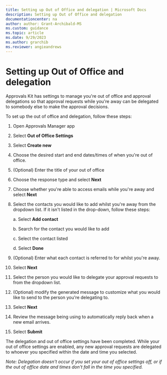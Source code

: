 ```yaml
---
title: Setting up Out of Office and delegation | Microsoft Docs
description: Setting up Out of Office and delegation
documentationcenter: na
author: author: Grant-Archibald-MS
ms.custom: guidance
ms.topic: article
ms.date: 9/29/2023
ms.author: grarchib
ms.reviewer: angieandrews
---
```


# Setting up Out of Office and delegation

Approvals Kit has settings to manage you're out of office and approval delegations so that approval requests while you're away can be delegated to somebody else to make the approval decisions.

To set up the out of office and delegation, follow these steps:

1. Open Approvals Manager app

1. Select **Out of Office Settings**

1. Select **Create new**

1. Choose the desired start and end dates/times of when you're out of
    office.

1. (Optional) Enter the title of your out of office

1. Choose the response type and select **Next**

1. Choose whether you're able to access emails while you're away and select **Next**

1. Select the contacts you would like to add whilst you're away from the dropdown list. If it isn't listed in the drop-down, follow these steps:

    a.  Select **Add contact**

    b.  Search for the contact you would like to add

    c.  Select the contact listed

    d.  Select **Done**

1. (Optional) Enter what each contact is referred to for whilst you're away.

1. Select **Next**

1. Select the person you would like to delegate your approval requests to from the dropdown list.

1. (Optional) modify the generated message to customize what you would like to send to the person you're delegating to.

1. Select **Next**

1. Review the message being using to automatically reply back when a new email arrives.

1. Select **Submit**

The delegation and out of office settings have been completed. While your out of office settings are enabled, any new approval requests are delegated to whoever you specified within the date and time you selected.

*Note: Delegation doesn't occur if you set your out of office settings off, or if the out of office date and times don't fall in the time you specified.*
